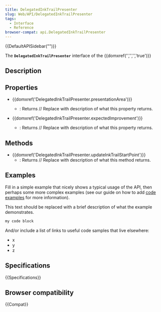 ```yaml
---
title: DelegatedInkTrailPresenter
slug: Web/API/DelegatedInkTrailPresenter
tags:
  - Interface
  - Reference
browser-compat: api.DelegatedInkTrailPresenter
---
```

{{DefaultAPISidebar("")}}

The **`DelegatedInkTrailPresenter`** interface of the {{domxref('','','','true')}} 

## Description

 

## Properties

- {{domxref('DelegatedInkTrailPresenter.presentationArea')}}
  - : Returns // Replace with description of what this property returns.

- {{domxref('DelegatedInkTrailPresenter.expectedImprovement')}}
  - : Returns // Replace with description of what this property returns.



## Methods

- {{domxref('DelegatedInkTrailPresenter.updateInkTrailStartPoint')}}
  - : Returns // Replace with description of what this method returns.

## Examples

Fill in a simple example that nicely shows a typical usage of the API, then perhaps some more complex examples (see our guide on how to add [code examples](/en-US/docs/MDN/Contribute/Structures/Code_examples) for more information).

This text should be replaced with a brief description of what the example demonstrates.

```js
my code block
```

And/or include a list of links to useful code samples that live elsewhere:

*   x
*   y
*   z

## Specifications

{{Specifications}}

## Browser compatibility

{{Compat}}

